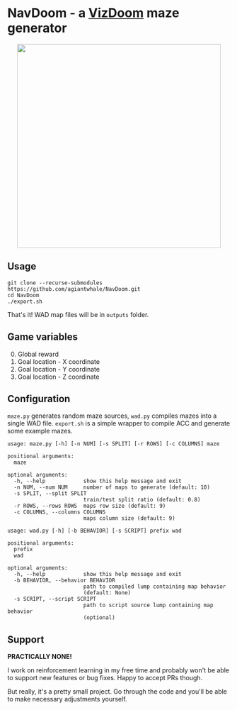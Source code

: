 # NavDoom - a [VizDoom](https://github.com/mwydmuch/ViZDoom) maze generator

<p align="center">
  <img width="460" src="https://media.giphy.com/media/1BhG2Y6a7BI1zJVRJC/giphy.gif">
</p>

## Usage

```
git clone --recurse-submodules https://github.com/agiantwhale/NavDoom.git
cd NavDoom
./export.sh
```

That's it! WAD map files will be in `outputs` folder.

## Game variables

0. Global reward
1. Goal location - X coordinate
2. Goal location - Y coordinate
3. Goal location - Z coordinate

## Configuration

`maze.py` generates random maze sources, `wad.py` compiles mazes into a single WAD file. `export.sh` is a simple wrapper to compile ACC and generate some example mazes.

```
usage: maze.py [-h] [-n NUM] [-s SPLIT] [-r ROWS] [-c COLUMNS] maze

positional arguments:
  maze

optional arguments:
  -h, --help            show this help message and exit
  -n NUM, --num NUM     number of maps to generate (default: 10)
  -s SPLIT, --split SPLIT
                        train/test split ratio (default: 0.8)
  -r ROWS, --rows ROWS  maps row size (default: 9)
  -c COLUMNS, --columns COLUMNS
                        maps column size (default: 9)
```

```
usage: wad.py [-h] [-b BEHAVIOR] [-s SCRIPT] prefix wad

positional arguments:
  prefix
  wad

optional arguments:
  -h, --help            show this help message and exit
  -b BEHAVIOR, --behavior BEHAVIOR
                        path to compiled lump containing map behavior
                        (default: None)
  -s SCRIPT, --script SCRIPT
                        path to script source lump containing map behavior
                        (optional)
```

## Support

**PRACTICALLY NONE!**

I work on reinforcement learning in my free time and probably won't be able to support new features or bug fixes. Happy to accept PRs though.

But really, it's a pretty small project. Go through the code and you'll be able to make necessary adjustments yourself.
